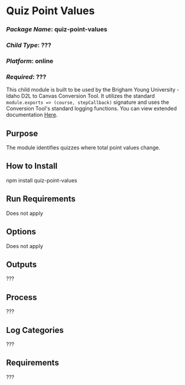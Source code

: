 # Quiz Point Values
### *Package Name*: quiz-point-values
### *Child Type*: ???
### *Platform*: online
### *Required*: ???

This child module is built to be used by the Brigham Young University - Idaho D2L to Canvas Conversion Tool. It utilizes the standard `module.exports => (course, stepCallback)` signature and uses the Conversion Tool's standard logging functions. You can view extended documentation [Here](https://github.com/byuitechops/d2l-to-canvas-conversion-tool/tree/master/documentation).

## Purpose
The module identifies quizzes where total point values change.

## How to Install
npm install quiz-point-values

## Run Requirements
Does not apply

## Options
Does not apply

## Outputs
???

## Process
???

## Log Categories
???

## Requirements
???